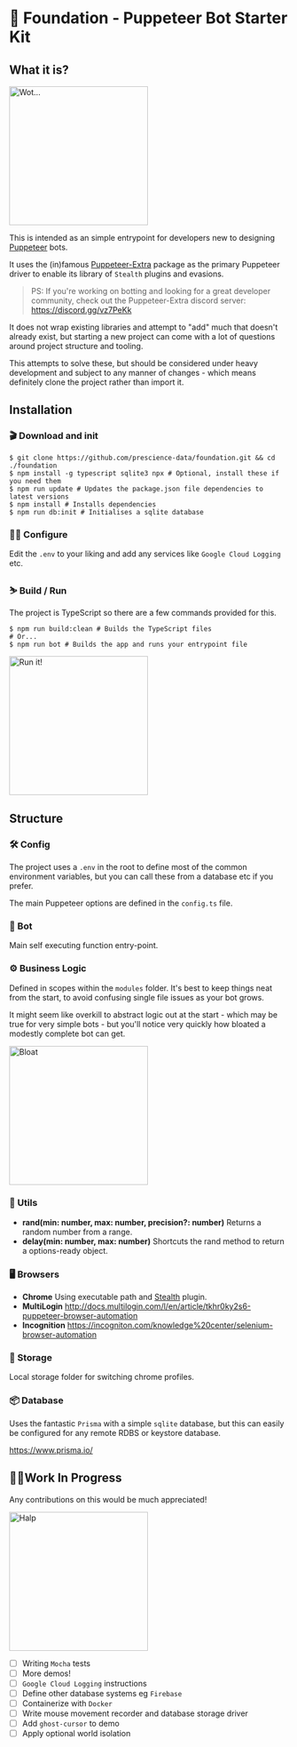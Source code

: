 # 🧱 Foundation - Puppeteer Bot Starter Kit

## What it is?

<img alt="Wot..." src="https://media1.tenor.com/images/f3707787e8d0475075e7349402e97e08/tenor.gif" height="250" /> <br /> 

This is intended as an simple entrypoint for developers new to designing [Puppeteer](https://pptr.dev) bots.

It uses the (in)famous [Puppeteer-Extra](https://github.com/berstend/puppeteer-extra) package as the primary Puppeteer driver to enable its library of `Stealth` plugins and evasions.

> PS: If you're working on botting and looking for a great developer community, check out the Puppeteer-Extra discord server: https://discord.gg/vz7PeKk

It does not wrap existing libraries and attempt to "add" much that doesn't already exist, but starting a new project can come with a lot of questions around project structure and tooling.

This attempts to solve these, but should be considered under heavy development and subject to any manner of changes - which means definitely clone the project rather than import it.

## Installation

### 🎬 Download and init

```shell script
$ git clone https://github.com/prescience-data/foundation.git && cd ./foundation
$ npm install -g typescript sqlite3 npx # Optional, install these if you need them
$ npm run update # Updates the package.json file dependencies to latest versions
$ npm install # Installs dependencies
$ npm run db:init # Initialises a sqlite database
```

### 👨‍🔧 Configure
Edit the `.env` to your liking and add any services like `Google Cloud Logging` etc.

### ⛷ Build / Run
The project is TypeScript so there are a few commands provided for this.

```shell script
$ npm run build:clean # Builds the TypeScript files
# Or...
$ npm run bot # Builds the app and runs your entrypoint file
```

<img alt="Run it!" src="https://media1.tenor.com/images/73655431879923747888a61a8850547d/tenor.gif" height="250" />

## Structure

### 🛠 Config

The project uses a `.env` in the root to define most of the common environment variables, but you can call these from a database etc if you prefer. 

The main Puppeteer options are defined in the `config.ts` file.

### 🤖 Bot

Main self executing function entry-point. 

### ⚙ Business Logic

Defined in scopes within the `modules` folder. It's best to keep things neat from the start, to avoid confusing single file issues as your bot grows.

It might seem like overkill to abstract logic out at the start - which may be true for very simple bots - but you'll notice very quickly how bloated a modestly complete bot can get.

<img alt="Bloat" src="https://media1.tenor.com/images/8fc2c423280a6ae57be8660bb8898689/tenor.gif" height="250" /> <br />

### 🧰 Utils

- **rand(min: number, max: number, precision?: number)** Returns a random number from a range.
- **delay(min: number, max: number)** Shortcuts the rand method to return a options-ready object.

### 🖥 Browsers

- **Chrome** Using executable path and [Stealth](https://github.com/berstend/puppeteer-extra/tree/master/packages/puppeteer-extra-plugin-stealth) plugin.
- **MultiLogin** http://docs.multilogin.com/l/en/article/tkhr0ky2s6-puppeteer-browser-automation
- **Incognition** https://incogniton.com/knowledge%20center/selenium-browser-automation


### 💾 Storage

Local storage folder for switching chrome profiles.

### 📦 Database

Uses the fantastic `Prisma` with a simple `sqlite` database, but this can easily be configured for any remote RDBS or keystore database.

https://www.prisma.io/

## 🤷‍♀️Work In Progress

Any contributions on this would be much appreciated!

<img alt="Halp" src="https://media1.tenor.com/images/7cd8ad78ff0ca1e486f081094b552e3c/tenor.gif" height="250" /> <br />

- [ ] Writing `Mocha` tests
- [ ] More demos!
- [ ] `Google Cloud Logging` instructions
- [ ] Define other database systems eg `Firebase`
- [ ] Containerize with `Docker`
- [ ] Write mouse movement recorder and database storage driver
- [ ] Add `ghost-cursor` to demo
- [ ] Apply optional world isolation
